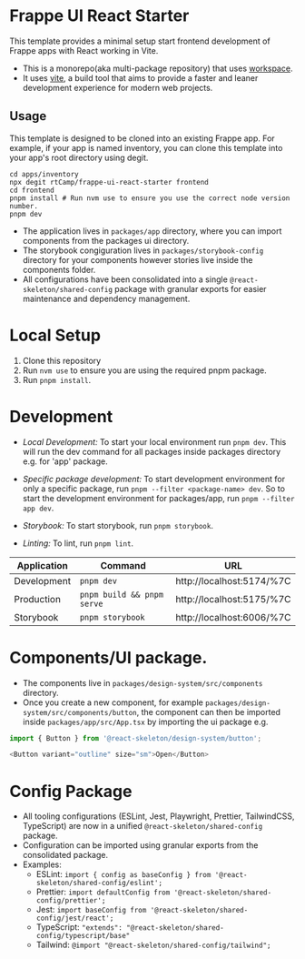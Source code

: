 # Frappe UI React Starter

This template provides a minimal setup start frontend development of Frappe apps with React working in Vite.

- This is a monorepo(aka multi-package repository) that uses [workspace](https://pnpm.io/workspaces).
- It uses [vite](https://vite.dev/), a build tool that aims to provide a faster and leaner development experience for modern web projects.

## Usage
This template is designed to be cloned into an existing Frappe app.
For example, if your app is named inventory, you can clone this template into your app's root directory using degit.

```
cd apps/inventory
npx degit rtCamp/frappe-ui-react-starter frontend
cd frontend
pnpm install # Run nvm use to ensure you use the correct node version number.
pnpm dev
```

- The application lives in `packages/app` directory, where you can import components from the packages ui directory.
- The storybook congiguration lives in `packages/storybook-config` directory for your components however stories live inside the components folder.
- All configurations have been consolidated into a single `@react-skeleton/shared-config` package with granular exports for easier maintenance and dependency management.

# Local Setup

1. Clone this repository
2. Run `nvm use` to ensure you are using the required pnpm package.
3. Run `pnpm install`.

# Development
- *Local Development:* To start your local environment run `pnpm dev`.
  This will run the dev command for all packages inside packages directory e.g. for 'app' package.
- *Specific package development:* To start development environment for only a specific package, run `pnpm --filter <package-name> dev`.
  So to start the development environment for packages/app, run `pnpm --filter app dev`.

- *Storybook:* To start storybook, run `pnpm storybook`.
- *Linting:* To lint, run `pnpm lint`.

| Application | Command                     | URL                   |
|-------------|-----------------------------|-----------------------|
| Development | `pnpm dev`                  | http://localhost:5174/%7C
| Production  | `pnpm build && pnpm serve`  | http://localhost:5175/%7C
| Storybook   | `pnpm storybook`            | http://localhost:6006/%7C

# Components/UI package.
- The components live in `packages/design-system/src/components` directory.
- Once you create a new component, for example `packages/design-system/src/components/button`, the
  component can then be imported inside `packages/app/src/App.tsx` by importing the ui package
  e.g.
 ```javascript
import { Button } from '@react-skeleton/design-system/button';

<Button variant="outline" size="sm">Open</Button>
```
# Config Package
- All tooling configurations (ESLint, Jest, Playwright, Prettier, TailwindCSS, TypeScript) are now in a unified `@react-skeleton/shared-config` package.
- Configuration can be imported using granular exports from the consolidated package.
- Examples:
  - ESLint: `import { config as baseConfig } from '@react-skeleton/shared-config/eslint';`
  - Prettier: `import defaultConfig from '@react-skeleton/shared-config/prettier';`
  - Jest: `import baseConfig from '@react-skeleton/shared-config/jest/react';`
  - TypeScript: `"extends": "@react-skeleton/shared-config/typescript/base"`
  - Tailwind: `@import "@react-skeleton/shared-config/tailwind";`